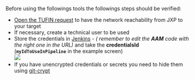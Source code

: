 Before using the followings tools the followings steps should be verified:  

* [Open the TUFIN request](/jenkins-bitbucket-integration/#from-jenkins-to-your-servers) to have the network reachability from JXP to your target  
* If necessary, create a technical user to be used  
* Store the credentials in [Jenkins](https://jenkins.devops.internal.unicreditgroup.eu/job/AAM/credentials/store/folder/domain/_/newCredentials) - _( remember to edit the **AAM** code with the right one in the URL)_ and take the **credentialsId** (**`myIdToUseInPipeline`** in the example screen)       
  ![](images/rabbit-hole/jenkins-credentials.png)  
* If you have unencrypted credentials or secrets you need to hide them using [git-crypt](git-crypt.md)  